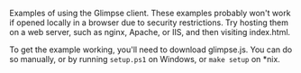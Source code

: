 Examples of using the Glimpse client.
These examples probably won't work if opened locally in a browser due to security restrictions.
Try hosting them on a web server, such as nginx, Apache, or IIS,
and then visiting index.html.

To get the example working, you'll need to download glimpse.js.
You can do so manually,
or by running `setup.ps1` on Windows,
or `make setup` on \*nix.
